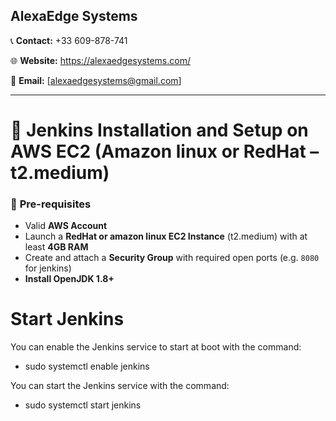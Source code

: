 

## **AlexaEdge Systems**

📞 **Contact:** +33 609-878-741

🌐 **Website:** https://alexaedgesystems.com/ 

📧 **Email:** [alexaedgesystems@gmail.com]

---

# 🚀 Jenkins Installation and Setup on AWS EC2 (Amazon linux or RedHat – t2.medium)

### 🔧 **Pre-requisites**

* Valid **AWS Account**
* Launch a **RedHat or amazon linux EC2 Instance** (t2.medium) with at least **4GB RAM**
* Create and attach a **Security Group** with required open ports (e.g. `8080` for jenkins)
* **Install OpenJDK 1.8+**

# Start Jenkins
You can enable the Jenkins service to start at boot with the command:

- sudo systemctl enable jenkins

You can start the Jenkins service with the command:

- sudo systemctl start jenkins

